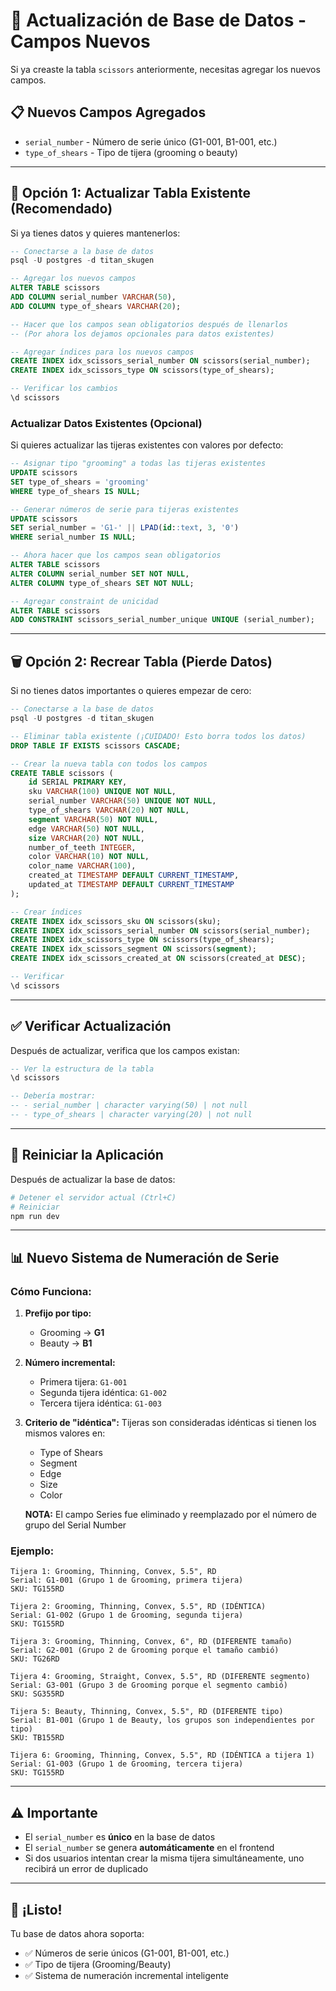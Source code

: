 # 🔄 Actualización de Base de Datos - Campos Nuevos

Si ya creaste la tabla `scissors` anteriormente, necesitas agregar los nuevos campos.

## 📋 **Nuevos Campos Agregados**

- `serial_number` - Número de serie único (G1-001, B1-001, etc.)
- `type_of_shears` - Tipo de tijera (grooming o beauty)

---

## 🔧 **Opción 1: Actualizar Tabla Existente (Recomendado)**

Si ya tienes datos y quieres mantenerlos:

```sql
-- Conectarse a la base de datos
psql -U postgres -d titan_skugen

-- Agregar los nuevos campos
ALTER TABLE scissors 
ADD COLUMN serial_number VARCHAR(50),
ADD COLUMN type_of_shears VARCHAR(20);

-- Hacer que los campos sean obligatorios después de llenarlos
-- (Por ahora los dejamos opcionales para datos existentes)

-- Agregar índices para los nuevos campos
CREATE INDEX idx_scissors_serial_number ON scissors(serial_number);
CREATE INDEX idx_scissors_type ON scissors(type_of_shears);

-- Verificar los cambios
\d scissors
```

### **Actualizar Datos Existentes (Opcional)**

Si quieres actualizar las tijeras existentes con valores por defecto:

```sql
-- Asignar tipo "grooming" a todas las tijeras existentes
UPDATE scissors 
SET type_of_shears = 'grooming' 
WHERE type_of_shears IS NULL;

-- Generar números de serie para tijeras existentes
UPDATE scissors 
SET serial_number = 'G1-' || LPAD(id::text, 3, '0')
WHERE serial_number IS NULL;

-- Ahora hacer que los campos sean obligatorios
ALTER TABLE scissors 
ALTER COLUMN serial_number SET NOT NULL,
ALTER COLUMN type_of_shears SET NOT NULL;

-- Agregar constraint de unicidad
ALTER TABLE scissors
ADD CONSTRAINT scissors_serial_number_unique UNIQUE (serial_number);
```

---

## 🗑️ **Opción 2: Recrear Tabla (Pierde Datos)**

Si no tienes datos importantes o quieres empezar de cero:

```sql
-- Conectarse a la base de datos
psql -U postgres -d titan_skugen

-- Eliminar tabla existente (¡CUIDADO! Esto borra todos los datos)
DROP TABLE IF EXISTS scissors CASCADE;

-- Crear la nueva tabla con todos los campos
CREATE TABLE scissors (
    id SERIAL PRIMARY KEY,
    sku VARCHAR(100) UNIQUE NOT NULL,
    serial_number VARCHAR(50) UNIQUE NOT NULL,
    type_of_shears VARCHAR(20) NOT NULL,
    segment VARCHAR(50) NOT NULL,
    edge VARCHAR(50) NOT NULL,
    size VARCHAR(20) NOT NULL,
    number_of_teeth INTEGER,
    color VARCHAR(10) NOT NULL,
    color_name VARCHAR(100),
    created_at TIMESTAMP DEFAULT CURRENT_TIMESTAMP,
    updated_at TIMESTAMP DEFAULT CURRENT_TIMESTAMP
);

-- Crear índices
CREATE INDEX idx_scissors_sku ON scissors(sku);
CREATE INDEX idx_scissors_serial_number ON scissors(serial_number);
CREATE INDEX idx_scissors_type ON scissors(type_of_shears);
CREATE INDEX idx_scissors_segment ON scissors(segment);
CREATE INDEX idx_scissors_created_at ON scissors(created_at DESC);

-- Verificar
\d scissors
```

---

## ✅ **Verificar Actualización**

Después de actualizar, verifica que los campos existan:

```sql
-- Ver la estructura de la tabla
\d scissors

-- Debería mostrar:
-- - serial_number | character varying(50) | not null
-- - type_of_shears | character varying(20) | not null
```

---

## 🚀 **Reiniciar la Aplicación**

Después de actualizar la base de datos:

```bash
# Detener el servidor actual (Ctrl+C)
# Reiniciar
npm run dev
```

---

## 📊 **Nuevo Sistema de Numeración de Serie**

### **Cómo Funciona:**

1. **Prefijo por tipo:**
   - Grooming → **G1**
   - Beauty → **B1**

2. **Número incremental:**
   - Primera tijera: `G1-001`
   - Segunda tijera idéntica: `G1-002`
   - Tercera tijera idéntica: `G1-003`

3. **Criterio de "idéntica":**
   Tijeras son consideradas idénticas si tienen los mismos valores en:
   - Type of Shears
   - Segment
   - Edge
   - Size
   - Color
   
   **NOTA:** El campo Series fue eliminado y reemplazado por el número de grupo del Serial Number

### **Ejemplo:**

```
Tijera 1: Grooming, Thinning, Convex, 5.5", RD
Serial: G1-001 (Grupo 1 de Grooming, primera tijera)
SKU: TG155RD

Tijera 2: Grooming, Thinning, Convex, 5.5", RD (IDÉNTICA)
Serial: G1-002 (Grupo 1 de Grooming, segunda tijera)
SKU: TG155RD

Tijera 3: Grooming, Thinning, Convex, 6", RD (DIFERENTE tamaño)
Serial: G2-001 (Grupo 2 de Grooming porque el tamaño cambió)
SKU: TG26RD

Tijera 4: Grooming, Straight, Convex, 5.5", RD (DIFERENTE segmento)
Serial: G3-001 (Grupo 3 de Grooming porque el segmento cambió)
SKU: SG355RD

Tijera 5: Beauty, Thinning, Convex, 5.5", RD (DIFERENTE tipo)
Serial: B1-001 (Grupo 1 de Beauty, los grupos son independientes por tipo)
SKU: TB155RD

Tijera 6: Grooming, Thinning, Convex, 5.5", RD (IDÉNTICA a tijera 1)
Serial: G1-003 (Grupo 1 de Grooming, tercera tijera)
SKU: TG155RD
```

---

## ⚠️ **Importante**

- El `serial_number` es **único** en la base de datos
- El `serial_number` se genera **automáticamente** en el frontend
- Si dos usuarios intentan crear la misma tijera simultáneamente, uno recibirá un error de duplicado

---

## 🎉 **¡Listo!**

Tu base de datos ahora soporta:
- ✅ Números de serie únicos (G1-001, B1-001, etc.)
- ✅ Tipo de tijera (Grooming/Beauty)
- ✅ Sistema de numeración incremental inteligente

